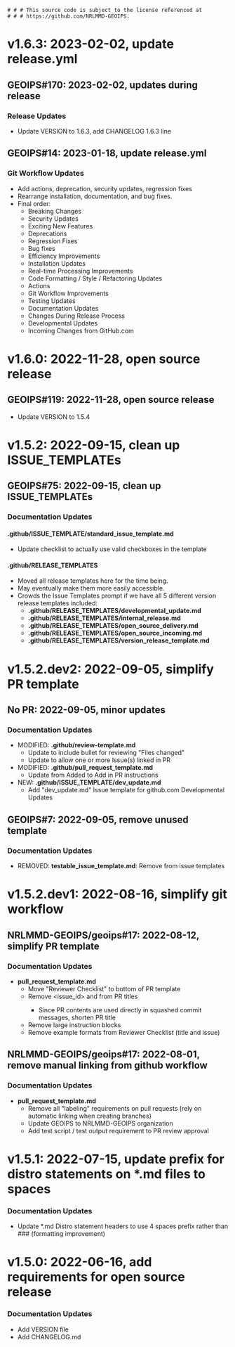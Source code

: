     # # # This source code is subject to the license referenced at
    # # # https://github.com/NRLMMD-GEOIPS.

# v1.6.3: 2023-02-02, update release.yml
## GEOIPS#170: 2023-02-02, updates during release
### Release Updates
* Update VERSION to 1.6.3, add CHANGELOG 1.6.3 line
## GEOIPS#14: 2023-01-18, update release.yml
### Git Workflow Updates
* Add actions, deprecation, security updates, regression fixes
* Rearrange installation, documentation, and bug fixes.
* Final order:
  * Breaking Changes
  * Security Updates
  * Exciting New Features
  * Deprecations
  * Regression Fixes
  * Bug fixes
  * Efficiency Improvements
  * Installation Updates
  * Real-time Processing Improvements
  * Code Formatting / Style / Refactoring Updates
  * Actions
  * Git Workflow Improvements
  * Testing Updates
  * Documentation Updates
  * Changes During Release Process
  * Developmental Updates
  * Incoming Changes from GitHub.com

# v1.6.0: 2022-11-28, open source release
## GEOIPS#119: 2022-11-28, open source release
* Update VERSION to 1.5.4


# v1.5.2: 2022-09-15, clean up ISSUE_TEMPLATEs

## GEOIPS#75: 2022-09-15, clean up ISSUE_TEMPLATEs
### Documentation Updates
#### **.github/ISSUE_TEMPLATE/standard_issue_template.md**
* Update checklist to actually use valid checkboxes in the template
#### **.github/RELEASE_TEMPLATES**
* Moved all release templates here for the time being.
* May eventually make them more easily accessible.
* Crowds the Issue Templates prompt if we have all 5 different version release templates included:
    * **.github/RELEASE_TEMPLATES/developmental_update.md**
    * **.github/RELEASE_TEMPLATES/internal_release.md**
    * **.github/RELEASE_TEMPLATES/open_source_delivery.md**
    * **.github/RELEASE_TEMPLATES/open_source_incoming.md**
    * **.github/RELEASE_TEMPLATES/version_release_template.md**

        

# v1.5.2.dev2: 2022-09-05, simplify PR template

## No PR: 2022-09-05, minor updates
### Documentation Updates
* MODIFIED: **.github/review-template.md**
    * Update to include bullet for reviewing "Files changed"
    * Update to allow one or more Issue(s) linked in PR
* MODIFIED: **.github/pull_request_template.md**
    * Update from Added to Add in PR instructions
* NEW: **.github/ISSUE_TEMPLATE/dev_update.md**
    * Add "dev_update.md" Issue template for github.com Developmental Updates

## GEOIPS#7: 2022-09-05, remove unused template
### Documentation Updates
* REMOVED: **testable_issue_template.md**: Remove from issue templates


# v1.5.2.dev1: 2022-08-16, simplify git workflow

## NRLMMD-GEOIPS/geoips#17: 2022-08-12, simplify PR template
### Documentation Updates
* **pull_request_template.md**
    * Move "Reviewer Checklist" to bottom of PR template
    * Remove <issue_id> and <reponame> from PR titles
        * Since PR contents are used directly in squashed commit messages, shorten PR title
    * Remove large instruction blocks
    * Remove example formats from Reviewer Checklist (title and issue)

## NRLMMD-GEOIPS/geoips#17: 2022-08-01, remove manual linking from github workflow
### Documentation Updates
* **pull_request_template.md**
    * Remove all "labeling" requirements on pull requests (rely on automatic linking when creating branches)
    * Update GEOIPS to NRLMMD-GEOIPS organization
    * Add test script / test output requirement to PR review approval


# v1.5.1: 2022-07-15, update prefix for distro statements on \*.md files to spaces

### Documentation Updates
* Update \*.md Distro statement headers to use 4 spaces prefix rather than ### (formatting improvement)


# v1.5.0: 2022-06-16, add requirements for open source release

### Documentation Updates
* Add VERSION file
* Add CHANGELOG.md

